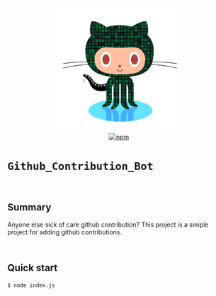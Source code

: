 <p align="center">
<img src="img.png" width="285" height="285" 
alt="git contribution bot logo">
<br>
<a href="https://www.npmjs.org/package/new-component"><img src="https://img.shields.io/npm/v/new-component.svg?style=flat" alt="npm"></a>
</p>

# `Github_Contribution_Bot`

<br/>

## Summary

Anyone else sick of care github contribution?
This project is a simple project for adding github contributions.

<br/>

## Quick start
```Terminal
$ node index.js
```

<p align="center">
<img src="">